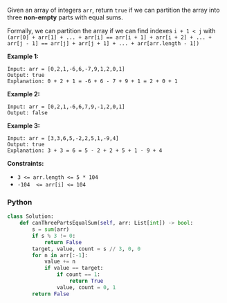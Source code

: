 
Given an array of integers  `arr`, return  `true`  if we can partition the array into three  **non-empty**  parts with equal sums.

Formally, we can partition the array if we can find indexes  `i + 1 < j`  with  `(arr[0] + arr[1] + ... + arr[i] == arr[i + 1] + arr[i + 2] + ... + arr[j - 1] == arr[j] + arr[j + 1] + ... + arr[arr.length - 1])`

**Example 1:**
```
Input: arr = [0,2,1,-6,6,-7,9,1,2,0,1]
Output: true
Explanation: 0 + 2 + 1 = -6 + 6 - 7 + 9 + 1 = 2 + 0 + 1
```

**Example 2:**
```
Input: arr = [0,2,1,-6,6,7,9,-1,2,0,1]
Output: false
```

**Example 3:**
```
Input: arr = [3,3,6,5,-2,2,5,1,-9,4]
Output: true
Explanation: 3 + 3 = 6 = 5 - 2 + 2 + 5 + 1 - 9 + 4
```

**Constraints:**

-   `3 <= arr.length <= 5 * 104`
-   `-104  <= arr[i] <= 104`


### Python
```python
class Solution:
    def canThreePartsEqualSum(self, arr: List[int]) -> bool:
        s = sum(arr)
        if s % 3 != 0:
            return False
        target, value, count = s // 3, 0, 0
        for n in arr[:-1]:
            value += n
            if value == target:
                if count == 1:
                    return True
                value, count = 0, 1
        return False
```